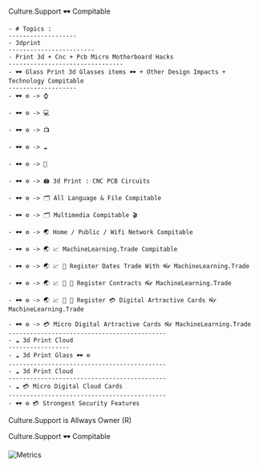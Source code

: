 Culture.Support
🕶️ Compitable

```
- # Topics :
-------------------
- 3dprint
------------------------
- Print 3d + Cnc + Pcb Micro Motherboard Hacks 
--------------------------------
- 🕶️ Glass Print 3d Glasses items 🕶️ + Other Design Impacts + Technology Compitable 
-------------------
- 🕶️ ⚙️ -> ⌚ 

- 🕶️ ⚙️ -> 💻 

- 🕶️ ⚙️ -> 📺 

- 🕶️ ⚙️ -> ☁️

- 🕶️ ⚙️ -> 📳

- 🕶️ ⚙️ -> 🖨️ 3d Print : CNC PCB Circuits

- 🕶️ ⚙️ -> 🗂️ All Language & File Compitable 

- 🕶️ ⚙️ -> 🗂️ Multimedia Compitable 🎬

- 🕶️ ⚙️ -> 🌏 Home / Public / Wifi Network Compitable

- 🕶️ ⚙️ -> 🌏 📈 MachineLearning.Trade Compitable 

- 🕶️ ⚙️ -> 🌏 📈 📅 Register Dates Trade With 👓 MachineLearning.Trade 

- 🕶️ ⚙️ -> 🌏 📈 📅 📃 Register Contracts 👓 MachineLearning.Trade 

- 🕶️ ⚙️ -> 🌏 📈 📅 📃 Register 💳 Digital Artractive Cards 👓 MachineLearning.Trade

- 🕶️ ⚙️ -> 💳 Micro Digital Artractive Cards 👓 MachineLearning.Trade
--------------------------------------------
- ☁️ 3d Print Cloud
-----------------
- ☁️ 3d Print Glass 🕶️ ⚙️
--------------------------------------------
- ☁️ 3d Print Cloud
--------------------------------------------
- ☁️ 💳 Micro Digital Cloud Cards
--------------------------------------------
- 🕶️ ⚙️ 💳 Strongest Security Features 
```
  

Culture.Support is Allways Owner (R) 

Culture.Support
🕶️ Compitable

![Metrics](https://metrics.lecoq.io/culturesupport?template=classic&isocalendar=1&languages=1&introduction=1&stars=1&people=1&gists=1&followup=1&lines=1&achievements=1&isocalendar.duration=half-year&languages.limit=8&languages.sections=most-used&languages.colors=github&languages.threshold=0%25&languages.indepth=false&languages.recent.load=300&languages.recent.days=14&introduction.title=true&stars.limit=100&people.limit=24&people.size=28&people.types=followers%2C%20following&people.identicons=true&people.shuffle=false&followup.sections=repositories&achievements.threshold=C&achievements.secrets=true&achievements.limit=0&config.timezone=Europe%2FBerlin)










